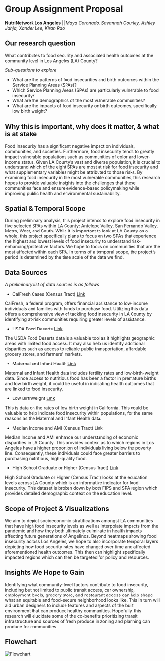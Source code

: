 # Group Assignment Proposal
**NutriNetwork Los Angeles** ||
*Maya Coronado, Savannah Gourley, Ashley Jahja, Xander Lee, Kiran Rao*


## Our research question
What contributes to food security and associated health outcomes at the community level in Los Angeles (LA) County?

*Sub-questions to explore*
- What are the patterns of food insecurities and birth outcomes within the Service Planning Areas (SPAs)?
- Which Service Planning Areas (SPAs) are particularly vulnerable to food insecurity?
- What are the demographics of the most vulnerable communities?
- What are the impacts of food insecurity on birth outcomes, specifically low birth weight?

## Why this is important, why does it matter, & what is at stake
Food insecurity has a significant negative impact on individuals, communities, and societies. Furthermore, food insecurity tends to greatly impact vulnerable populations such as communities of color and lower-income status. Given LA County’s vast and diverse population, it is crucial to understand which of the eight SPAs are most at risk for food insecurity and what supplementary variables might be attributed to those risks. By examining food insecurity in the most vulnerable communities, this research hopes to provide valuable insights into the challenges that these communities face and ensure evidence-based policymaking while improving public health and environmental sustainability.

## Spatial & Temporal Scope
During preliminary analysis, this project intends to explore food insecurity in five selected SPAs within LA County: Antelope Valley, San Fernando Valley, Metro, West, and South. While it is important to look at LA County as a whole, this project specifically plans to focus on two SPAs that experience the highest and lowest levels of food insecurity to understand risk-enhancing/protective factors. We hope to focus on communities that are the most affected within each SPA. In terms of a temporal scope, the project’s period is determined by the time scale of the data we find.
## Data Sources 
*A preliminary list of data sources is as follows*
- CalFresh Cases (Census Tract) [Link](https://geohub.lacity.org/datasets/b308cb7ebdc84d64963416a4a3f50683_0/explore?location=34.564300%2C-118.028953%2C8.94)
 
  
CalFresh, a federal program, offers financial assistance to low-income individuals and families with funds to purchase food. Utilizing this data offers a comprehensive view of tackling food insecurity in LA County by identifying at-risk communities requiring greater levels of assistance.  

- USDA Food Deserts [Link](https://geohub.lacity.org/datasets/7fb7f906515a490486a173bdba086d1b_0/explore?location=34.580139%2C-117.871049%2C10.61)

The USDA Food Deserts data is a valuable tool as it highlights geographic areas with limited food access. It may also help us identify additional disparities such as access to reliable public transportation, affordable grocery stores, and farmers' markets. 

- Maternal and Infant Health [Link](https://trackingcalifornia.org/maternal-and-infant-health/what-is-maternal-and-infant-health)

Maternal and Infant Health data includes fertility rates and low-birth-weight data. Since access to nutritious food has been a factor in premature births and low birth weight, it could be useful in indicating health outcomes that are linked to food insecurity. 

- Low Birthweight [Link](https://www.cdph.ca.gov/Programs/CFH/DMCAH/surveillance/Pages/Low-Birthweight.aspx)

This is data on the rates of low birth weight in California. This could be valuable to help indicate food insecurity within populations, for the same reasons as the Maternal and Infant Health data. 

- Median Income and AMI (Census Tract) [Link](https://geohub.lacity.org/datasets/5455a5c504064c38b5ac9638d8580d92_0/explore?location=34.517261%2C-117.956678%2C9.00)

Median Income and AMI enhance our understanding of economic disparities in LA County. This provides context as to which regions in Los Angeles have a higher proportion of individuals living below the poverty line. Consequently, these individuals could face greater barriers to purchasing nutritious, high-quality food. 

- High School Graduate or Higher (Census Tract) [Link](https://geohub.lacity.org/datasets/d1aeaa00288f481c81e2ad448d5ff341_7/explore?location=34.369025%2C-117.940287%2C9.00)

High School Graduate or Higher (Census Tract) looks at the education levels across LA County which is an informative indicator for food insecurity. This dataset is broken down by both FIPS and SPA region which provides detailed demographic context on the education level. 

## Scope of Project & Visualizations
We aim to depict socioeconomic stratifications amongst LA communities that have high food insecurity levels as well as interpolate impacts from the pandemic and how they both ultimately culminate in health impacts affecting future generations of Angelinos. Beyond heatmaps showing food insecurity across Los Angeles, we hope to also incorporate temporal layers depicting how food security rates have changed over time and affected aforementioned health outcomes. This then can highlight specifically impacted regions which can then be targeted for policy and resources. 

## Insights We Hope to Gain
Identifying what community-level factors contribute to food insecurity, including but not limited to public transit access, car ownership, employment levels, grocery store, and restaurant access can help shape what an equitable and food-secure neighborhood looks like. This in turn will aid urban designers to include features and aspects of the built environment that can produce healthy communities. Hopefully, this research will elucidate some of the co-benefits prioritizing transit infrastructure and sources of fresh produce in zoning and planning can produce for communities. 

## Flowchart
![Flowchart](https://github.com/kiranr24/AMKSX/assets/156030240/4aeeebcb-f81e-4307-a78a-126282a282dc)

  
